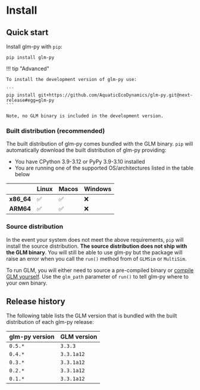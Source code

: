 # Install

## Quick start

Install glm-py with `pip`:

``` 
pip install glm-py
```

!!! tip "Advanced"

    To install the development version of glm-py use:

    ```
    pip install git+https://github.com/AquaticEcoDynamics/glm-py.git@next-release#egg=glm-py
    ```

    Note, no GLM binary is included in the development version.


### Built distribution (recommended)

The built distribution of glm-py comes bundled with the GLM binary. 
`pip` will automatically download the built distribution of glm-py providing:

- You have CPython 3.9-3.12 or PyPy 3.9-3.10 installed 
- You are running one of the supported OS/architectures listed in the table below

|             | Linux       | Macos       | Windows     |
| ----------- | ----------- | ----------- | ----------- |
| **x86_64**  | ✅          | ✅          | ❌           |
| **ARM64**   | ✅          | ✅          | ❌           |

### Source distribution

In the event your system does not meet the above requirements, `pip` will install the source distribution. **The source distribution does not ship with the GLM binary**. You will still be able to use glm-py but the package will raise an error when you call the `run()` method from of `GLMSim` or `MultiSim`.

To run GLM, you will either need to source a pre-compiled binary or [compile GLM yourself](https://github.com/AquaticEcoDynamics/GLM/tree/cc497b83a0726231d386b98d19407d0e294b116a). Use the `glm_path` parameter of `run()` to tell glm-py where to your own binary.

## Release history

The following table lists the GLM version that is bundled with the built distribution of each glm-py release:

| glm-py version | GLM version     |
| -------------- | -----------     |
| `0.5.*`        | `3.3.3`         |
| `0.4.*`        | `3.3.1a12`      |
| `0.3.*`        | `3.3.1a12`      |
| `0.2.*`        | `3.3.1a12`      |
| `0.1.*`        | `3.3.1a12`      |
